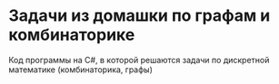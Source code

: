 # Задачи из домашки по графам и комбинаторике
Код программы на C#, в которой решаются задачи по дискретной математике (комбинаторика, графы)
